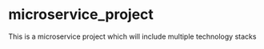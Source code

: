# microservice_project
This is a microservice project which will include multiple technology stacks
